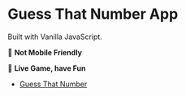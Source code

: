 # Guess That Number App

Built with Vanilla JavaScript.

📌 **Not Mobile Friendly**

📌 **Live Game, have Fun**

- [Guess That Number](https://guess-that-number.web.app)

